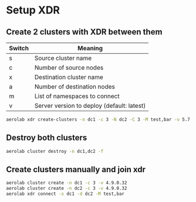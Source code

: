 # Setup XDR

## Create 2 clusters with XDR between them

Switch | Meaning
--- | ---
s | Source cluster name
c | Number of source nodes
x | Destination cluster name
a | Number of destination nodes
m | List of namespaces to connect
v | Server version to deploy (default: latest)

```bash
aerolab xdr create-clusters -n dc1 -c 3 -N dc2 -C 3 -M test,bar -v 5.7.0.12
```

## Destroy both clusters

```bash
aerolab cluster destroy -n dc1,dc2 -f
```

## Create clusters manually and join xdr

```bash
aerolab cluster create -n dc1 -c 3 -v 4.9.0.32
aerolab cluster create -n dc2 -c 3 -v 4.9.0.32
aerolab xdr connect -s dc1 -d dc2 -M test,bar
```
